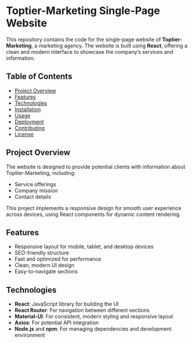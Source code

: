 # Toptier-Marketing Single-Page Website

This repository contains the code for the single-page website of **Toptier-Marketing**, a marketing agency. The website is built using **React**, offering a clean and modern interface to showcase the company’s services and information.

## Table of Contents
- [Project Overview](#project-overview)
- [Features](#features)
- [Technologies](#technologies)
- [Installation](#installation)
- [Usage](#usage)
- [Deployment](#deployment)
- [Contributing](#contributing)
- [License](#license)

## Project Overview
The website is designed to provide potential clients with information about Toptier-Marketing, including:
- Service offerings
- Company mission
- Contact details

This project implements a responsive design for smooth user experience across devices, using React components for dynamic content rendering.

## Features
- Responsive layout for mobile, tablet, and desktop devices
- SEO-friendly structure
- Fast and optimized for performance
- Clean, modern UI design
- Easy-to-navigate sections

## Technologies
- **React**: JavaScript library for building the UI
- **React Router**: For navigation between different sections
- **Material-UI**: For consistent, modern styling and responsive layout
- **Axios**: For potential API integration
- **Node.js** and **npm**: For managing dependencies and development environment
